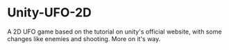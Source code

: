 # Unity-UFO-2D
A 2D UFO game based on the tutorial on unity's official website, with some changes like enemies and shooting. More on it's way.
